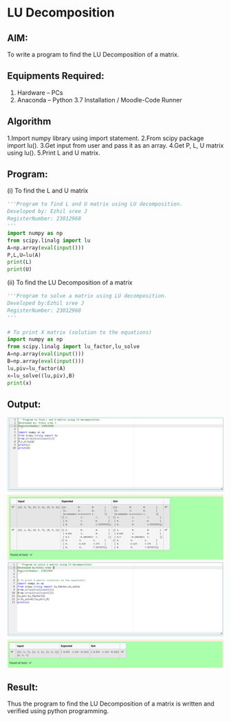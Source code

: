 # LU Decomposition 

## AIM:
To write a program to find the LU Decomposition of a matrix.

## Equipments Required:
1. Hardware – PCs
2. Anaconda – Python 3.7 Installation / Moodle-Code Runner

## Algorithm
1.Import numpy library using import statement.
2.From scipy package import lu().
3.Get input from user and pass it as an array.
4.Get P, L, U matrix using lu().
5.Print L and U matrix.



## Program:
(i) To find the L and U matrix
```py
'''Program to find L and U matrix using LU decomposition.
Developed by: Ezhil sree J
RegisterNumber: 23012968
'''
import numpy as np
from scipy.linalg import lu
A=np.array(eval(input()))
P,L,U=lu(A)
print(L)
print(U)
```
(ii) To find the LU Decomposition of a matrix
```py
'''Program to solve a matrix using LU decomposition.
Developed by:Ezhil sree J
RegisterNumber: 23012968
'''

# To print X matrix (solution to the equations)
import numpy as np
from scipy.linalg import lu_factor,lu_solve
A=np.array(eval(input()))
B=np.array(eval(input()))
lu,piv=lu_factor(A)
x=lu_solve((lu,piv),B)
print(x)
```

## Output:
![lu decomposition](image.png)
![lu decomposition](image-1.png)

## Result:
Thus the program to find the LU Decomposition of a matrix is written and verified using python programming.

